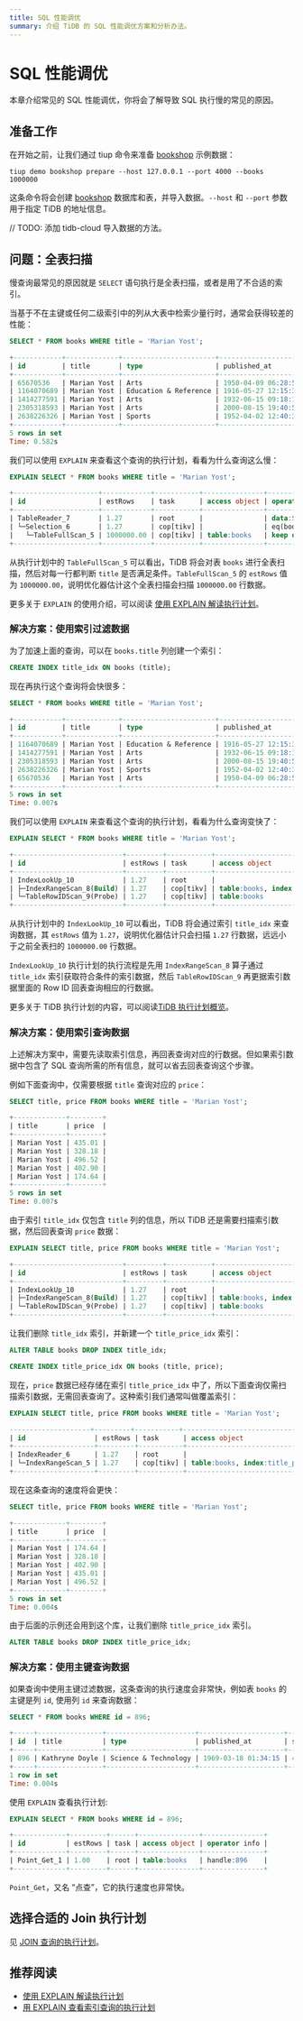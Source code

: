 ```yaml
---
title: SQL 性能调优
summary: 介绍 TiDB 的 SQL 性能调优方案和分析办法。
---
```


# SQL 性能调优

本章介绍常见的 SQL 性能调优，你将会了解导致 SQL 执行慢的常见的原因。

## 准备工作

在开始之前，让我们通过 tiup 命令来准备 [bookshop](/develop/bookshop-schema-design.md) 示例数据：

```shell
tiup demo bookshop prepare --host 127.0.0.1 --port 4000 --books 1000000
```

这条命令将会创建 [bookshop](/develop/bookshop-schema-design.md) 数据库和表，并导入数据。`--host` 和 `--port` 参数用于指定 TiDB 的地址信息。

// TODO: 添加 tidb-cloud 导入数据的方法。

## 问题：全表扫描

慢查询最常见的原因就是 `SELECT` 语句执行是全表扫描，或者是用了不合适的索引。

当基于不在主键或任何二级索引中的列从大表中检索少量行时，通常会获得较差的性能：

```sql
SELECT * FROM books WHERE title = 'Marian Yost';
```

```sql
+------------+-------------+-----------------------+---------------------+-------+--------+
| id         | title       | type                  | published_at        | stock | price  |
+------------+-------------+-----------------------+---------------------+-------+--------+
| 65670536   | Marian Yost | Arts                  | 1950-04-09 06:28:58 | 542   | 435.01 |
| 1164070689 | Marian Yost | Education & Reference | 1916-05-27 12:15:35 | 216   | 328.18 |
| 1414277591 | Marian Yost | Arts                  | 1932-06-15 09:18:14 | 303   | 496.52 |
| 2305318593 | Marian Yost | Arts                  | 2000-08-15 19:40:58 | 398   | 402.90 |
| 2638226326 | Marian Yost | Sports                | 1952-04-02 12:40:37 | 191   | 174.64 |
+------------+-------------+-----------------------+---------------------+-------+--------+
5 rows in set
Time: 0.582s
```

我们可以使用 `EXPLAIN` 来查看这个查询的执行计划，看看为什么查询这么慢：

```sql
EXPLAIN SELECT * FROM books WHERE title = 'Marian Yost';
```

```sql
+---------------------+------------+-----------+---------------+-----------------------------------------+
| id                  | estRows    | task      | access object | operator info                           |
+---------------------+------------+-----------+---------------+-----------------------------------------+
| TableReader_7       | 1.27       | root      |               | data:Selection_6                        |
| └─Selection_6       | 1.27       | cop[tikv] |               | eq(bookshop.books.title, "Marian Yost") |
|   └─TableFullScan_5 | 1000000.00 | cop[tikv] | table:books   | keep order:false                        |
+---------------------+------------+-----------+---------------+-----------------------------------------+
```

从执行计划中的 `TableFullScan_5` 可以看出，TiDB 将会对表 `books` 进行全表扫描，然后对每一行都判断 `title` 是否满足条件。`TableFullScan_5` 的 `estRows` 值为 `1000000.00`，说明优化器估计这个全表扫描会扫描 `1000000.00` 行数据。

更多关于 `EXPLAIN` 的使用介绍，可以阅读 [使用 EXPLAIN 解读执行计划](https://docs.pingcap.com/zh/tidb/stable/explain-walkthrough)。

### 解决方案：使用索引过滤数据

为了加速上面的查询，可以在 `books.title` 列创建一个索引：

```sql
CREATE INDEX title_idx ON books (title);
```

现在再执行这个查询将会快很多：

```sql
SELECT * FROM books WHERE title = 'Marian Yost';
```

```sql
+------------+-------------+-----------------------+---------------------+-------+--------+
| id         | title       | type                  | published_at        | stock | price  |
+------------+-------------+-----------------------+---------------------+-------+--------+
| 1164070689 | Marian Yost | Education & Reference | 1916-05-27 12:15:35 | 216   | 328.18 |
| 1414277591 | Marian Yost | Arts                  | 1932-06-15 09:18:14 | 303   | 496.52 |
| 2305318593 | Marian Yost | Arts                  | 2000-08-15 19:40:58 | 398   | 402.90 |
| 2638226326 | Marian Yost | Sports                | 1952-04-02 12:40:37 | 191   | 174.64 |
| 65670536   | Marian Yost | Arts                  | 1950-04-09 06:28:58 | 542   | 435.01 |
+------------+-------------+-----------------------+---------------------+-------+--------+
5 rows in set
Time: 0.007s
```

我们可以使用 `EXPLAIN` 来查看这个查询的执行计划，看看为什么查询变快了：

```sql
EXPLAIN SELECT * FROM books WHERE title = 'Marian Yost';
```

```sql
+---------------------------+---------+-----------+-------------------------------------+-------------------------------------------------------+
| id                        | estRows | task      | access object                       | operator info                                         |
+---------------------------+---------+-----------+-------------------------------------+-------------------------------------------------------+
| IndexLookUp_10            | 1.27    | root      |                                     |                                                       |
| ├─IndexRangeScan_8(Build) | 1.27    | cop[tikv] | table:books, index:title_idx(title) | range:["Marian Yost","Marian Yost"], keep order:false |
| └─TableRowIDScan_9(Probe) | 1.27    | cop[tikv] | table:books                         | keep order:false                                      |
+---------------------------+---------+-----------+-------------------------------------+-------------------------------------------------------+
```

从执行计划中的 `IndexLookUp_10` 可以看出，TiDB 将会通过索引 `title_idx` 来查询数据，其 `estRows` 值为 `1.27`，说明优化器估计只会扫描 `1.27` 行数据，远远小于之前全表扫的 `1000000.00` 行数据。

`IndexLookUp_10` 执行计划的执行流程是先用 `IndexRangeScan_8` 算子通过 `title_idx` 索引获取符合条件的索引数据，然后 `TableRowIDScan_9` 再更据索引数据里面的 Row ID 回表查询相应的行数据。

更多关于 TiDB 执行计划的内容，可以阅读[TiDB 执行计划概览](https://docs.pingcap.com/zh/tidb/stable/explain-overview)。

### 解决方案：使用索引查询数据

上述解决方案中，需要先读取索引信息，再回表查询对应的行数据。但如果索引数据中包含了 SQL 查询所需的所有信息，就可以省去回表查询这个步骤。

例如下面查询中，仅需要根据 `title` 查询对应的 `price`：

```sql
SELECT title, price FROM books WHERE title = 'Marian Yost';
```

```sql
+-------------+--------+
| title       | price  |
+-------------+--------+
| Marian Yost | 435.01 |
| Marian Yost | 328.18 |
| Marian Yost | 496.52 |
| Marian Yost | 402.90 |
| Marian Yost | 174.64 |
+-------------+--------+
5 rows in set
Time: 0.007s
```

由于索引 `title_idx` 仅包含 `title` 列的信息，所以 TiDB 还是需要扫描索引数据，然后回表查询 `price` 数据：

```sql
EXPLAIN SELECT title, price FROM books WHERE title = 'Marian Yost';
```

```sql
+---------------------------+---------+-----------+-------------------------------------+-------------------------------------------------------+
| id                        | estRows | task      | access object                       | operator info                                         |
+---------------------------+---------+-----------+-------------------------------------+-------------------------------------------------------+
| IndexLookUp_10            | 1.27    | root      |                                     |                                                       |
| ├─IndexRangeScan_8(Build) | 1.27    | cop[tikv] | table:books, index:title_idx(title) | range:["Marian Yost","Marian Yost"], keep order:false |
| └─TableRowIDScan_9(Probe) | 1.27    | cop[tikv] | table:books                         | keep order:false                                      |
+---------------------------+---------+-----------+-------------------------------------+-------------------------------------------------------+
```

让我们删除 `title_idx` 索引，并新建一个 `title_price_idx` 索引：

```sql
ALTER TABLE books DROP INDEX title_idx;
```

```sql
CREATE INDEX title_price_idx ON books (title, price);
```

现在，`price` 数据已经存储在索引 `title_price_idx` 中了，所以下面查询仅需扫描索引数据，无需回表查询了。这种索引我们通常叫做覆盖索引：

```sql
EXPLAIN SELECT title, price FROM books WHERE title = 'Marian Yost';
```

```sql
--------------------+---------+-----------+--------------------------------------------------+-------------------------------------------------------+
| id                 | estRows | task      | access object                                    | operator info                                         |
+--------------------+---------+-----------+--------------------------------------------------+-------------------------------------------------------+
| IndexReader_6      | 1.27    | root      |                                                  | index:IndexRangeScan_5                                |
| └─IndexRangeScan_5 | 1.27    | cop[tikv] | table:books, index:title_price_idx(title, price) | range:["Marian Yost","Marian Yost"], keep order:false |
+--------------------+---------+-----------+--------------------------------------------------+-------------------------------------------------------+
```

现在这条查询的速度将会更快：

```sql
SELECT title, price FROM books WHERE title = 'Marian Yost';
```

```sql
+-------------+--------+
| title       | price  |
+-------------+--------+
| Marian Yost | 174.64 |
| Marian Yost | 328.18 |
| Marian Yost | 402.90 |
| Marian Yost | 435.01 |
| Marian Yost | 496.52 |
+-------------+--------+
5 rows in set
Time: 0.004s
```

由于后面的示例还会用到这个库，让我们删除 `title_price_idx` 索引。

```sql
ALTER TABLE books DROP INDEX title_price_idx;
```

### 解决方案：使用主键查询数据

如果查询中使用主键过滤数据，这条查询的执行速度会非常快，例如表 `books` 的主键是列 `id`, 使用列 `id` 来查询数据：

```sql
SELECT * FROM books WHERE id = 896;
```

```sql
+-----+----------------+----------------------+---------------------+-------+--------+
| id  | title          | type                 | published_at        | stock | price  |
+-----+----------------+----------------------+---------------------+-------+--------+
| 896 | Kathryne Doyle | Science & Technology | 1969-03-18 01:34:15 | 468   | 281.32 |
+-----+----------------+----------------------+---------------------+-------+--------+
1 row in set
Time: 0.004s
```

使用 `EXPLAIN` 查看执行计划:

```sql
EXPLAIN SELECT * FROM books WHERE id = 896;
```

```sql
+-------------+---------+------+---------------+---------------+
| id          | estRows | task | access object | operator info |
+-------------+---------+------+---------------+---------------+
| Point_Get_1 | 1.00    | root | table:books   | handle:896    |
+-------------+---------+------+---------------+---------------+
```

`Point_Get`，又名 “点查”，它的执行速度也非常快。

## 选择合适的 Join 执行计划

见 [JOIN 查询的执行计划](https://docs.pingcap.com/zh/tidb/stable/explain-joins)。

## 推荐阅读

- [使用 EXPLAIN 解读执行计划](https://docs.pingcap.com/zh/tidb/stable/explain-walkthrough)
- [用 EXPLAIN 查看索引查询的执行计划](https://docs.pingcap.com/zh/tidb/stable/explain-indexes)
